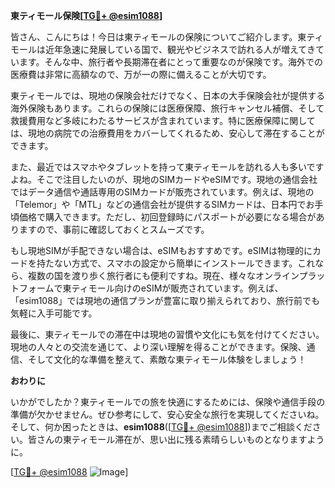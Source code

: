 **東ティモール保険[[TG💪+ @esim1088](https://t.me/s/esim1088)]**

皆さん、こんにちは！今日は東ティモールの保険についてご紹介します。東ティモールは近年急速に発展している国で、観光やビジネスで訪れる人が増えてきています。そんな中、旅行者や長期滞在者にとって重要なのが保険です。海外での医療費は非常に高額なので、万が一の際に備えることが大切です。

東ティモールでは、現地の保険会社だけでなく、日本の大手保険会社が提供する海外保険もあります。これらの保険には医療保障、旅行キャンセル補償、そして救援費用など多岐にわたるサービスが含まれています。特に医療保障に関しては、現地の病院での治療費用をカバーしてくれるため、安心して滞在することができます。

また、最近ではスマホやタブレットを持って東ティモールを訪れる人も多いですよね。そこで注目したいのが、現地のSIMカードやeSIMです。現地の通信会社ではデータ通信や通話専用のSIMカードが販売されています。例えば、現地の「Telemor」や「MTL」などの通信会社が提供するSIMカードは、日本円でお手頃価格で購入できます。ただし、初回登録時にパスポートが必要になる場合がありますので、事前に確認しておくとスムーズです。

もし現地SIMが手配できない場合は、eSIMもおすすめです。eSIMは物理的にカードを持たない方式で、スマホの設定から簡単にインストールできます。これなら、複数の国を渡り歩く旅行者にも便利ですね。現在、様々なオンラインプラットフォームで東ティモール向けのeSIMが販売されています。例えば、「esim1088」では現地の通信プランが豊富に取り揃えられており、旅行前でも気軽に入手可能です。

最後に、東ティモールでの滞在中は現地の習慣や文化にも気を付けてください。現地の人々との交流を通じて、より深い理解を得ることができます。保険、通信、そして文化的な準備を整えて、素敵な東ティモール体験をしましょう！

**おわりに**

いかがでしたか？東ティモールでの旅を快適にするためには、保険や通信手段の準備が欠かせません。ぜひ参考にして、安心安全な旅行を実現してくださいね。そして、何か困ったときは、**esim1088**([[TG💪+ @esim1088](https://t.me/s/esim1088)])までご相談ください。皆さんの東ティモール滞在が、思い出に残る素晴らしいものとなりますように。

[[TG💪+ @esim1088](https://t.me/s/esim1088) ![Image](https://i.postimg.cc/Y0z9fWf4/image.png)]
